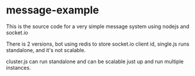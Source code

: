 # message-example

This is the source code for a very simple message system using nodejs and socket.io

There is 2 versions, bot using redis to store socket.io client id,
single.js runs standalone, and it's not scalable.

cluster.js can run standalone and can be scalable just up and run multiple instances.

